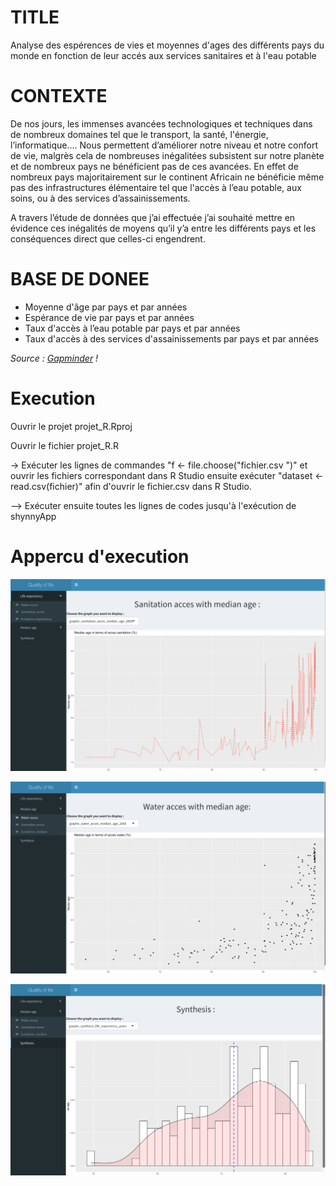 
# TITLE
Analyse des espérences de vies et moyennes d'ages des différents pays du monde en fonction de leur accés aux services sanitaires et à l'eau potable

# CONTEXTE
De nos jours, les immenses avancées technologiques et techniques dans de nombreux domaines tel que le transport, la santé, l'énergie, l’informatique.... 
Nous permettent d’améliorer notre niveau et notre confort de vie, malgrès cela de nombreuses inégalitées subsistent sur notre planète et de nombreux pays ne bénéficient pas de ces avancées.
En effet de nombreux pays majoritairement sur le continent Africain ne bénéficie même pas des infrastructures élémentaire tel que l'accès à l’eau potable, aux soins, ou à des services d’assainissements.

A travers l’étude de données que j’ai effectuée j’ai souhaité mettre en évidence ces inégalités de moyens qu’il y’a entre les différents pays et les conséquences direct que celles-ci engendrent.


# BASE DE DONEE


* Moyenne d'âge par pays et par années 
* Espérance de vie par pays et par années 
* Taux d'accès à l’eau potable par pays et par années 
* Taux d'accès à des services d'assainissements par pays et par années 

*Source : [Gapminder](https://www.gapminder.org/data/) !*


# Execution

Ouvrir le projet projet_R.Rproj

Ouvrir le fichier projet_R.R

-> Exécuter les lignes de commandes "f <- file.choose("fichier.csv ")" et ouvrir les fichiers correspondant dans R Studio ensuite exécuter  "dataset <- read.csv(fichier)" afin d'ouvrir le fichier.csv dans R Studio.

—> Exécuter ensuite toutes les lignes de codes jusqu'à l'exécution de shynnyApp


# Appercu d'execution

![img1](https://github.com/AntoineMOREAU1/Data-Viz_R/blob/master/Img_read_me/img1.png)

![img2](https://github.com/AntoineMOREAU1/Data-Viz_R/blob/master/Img_read_me/img2.png)

![img3](https://github.com/AntoineMOREAU1/Data-Viz_R/blob/master/Img_read_me/img3.png)
